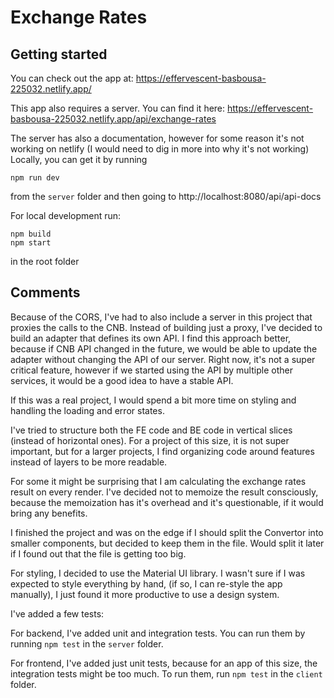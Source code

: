 # Exchange Rates

## Getting started
You can check out the app at:
https://effervescent-basbousa-225032.netlify.app/

This app also requires a server. You can find it here:
https://effervescent-basbousa-225032.netlify.app/api/exchange-rates

The server has also a documentation, however for some reason it's not working on netlify (I would need to dig in more into why it's not working)
Locally, you can get it by running
```
npm run dev
```
from the `server` folder and then going to http://localhost:8080/api/api-docs

For local development run:
```
npm build
npm start
```
in the root folder

## Comments
Because of the CORS, I've had to also include a server in this project that proxies the calls to the CNB. Instead of building just a proxy, I've decided to build an adapter that defines its own API. I find this approach better, 
because if CNB API changed in the future, we would be able to update the adapter without changing the API of our server. Right now, it's not a super critical feature, however if we started 
using the API by multiple other services, it would be a good idea to have a stable API.

If this was a real project, I would spend a bit more time on styling and 
handling the loading and error states.

I've tried to structure both the FE code and BE code in vertical slices (instead of horizontal ones). 
For a project of this size, it is not super important, but for a larger projects, I find organizing code
around features instead of layers to be more readable.

For some it might be surprising that I am calculating the exchange rates result on every render. I've decided 
not to memoize the result consciously, because the memoization has it's overhead and it's questionable, if it would bring any benefits.

I finished the project and was on the edge if I should split the Convertor into smaller components, but decided to 
keep them in the file. Would split it later if I found out that the file is getting too big.

For styling, I decided to use the Material UI library. I wasn't sure if I was expected to style everything by hand,
(if so, I can re-style the app manually), I just found it more productive to use a design system.

I've added a few tests:

For backend, I've added unit and integration tests. You can run them by running `npm test` in the `server` folder.

For frontend, I've added just unit tests, because for an app of this size, the integration tests might be too much. To run them, run `npm test` in the `client` folder.

